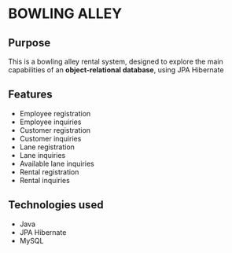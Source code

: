 <h1>BOWLING ALLEY</h1>

<h2 id="purpose"> Purpose</h2>
<p>This is a bowling alley rental system, designed to explore the main capabilities of an <b>object-relational database</b>, using JPA Hibernate</p>

<h2 id="features">Features</h2>
<ul>
    <li>Employee registration</li>
    <li>Employee inquiries</li>
    <li>Customer registration</li>
    <li>Customer inquiries</li>
    <li>Lane registration</li>
    <li>Lane inquiries</li>
    <li>Available lane inquiries</li>
    <li>Rental registration</li>
    <li>Rental inquiries</li>
</ul>

<h2 id="technologies-used">Technologies used</h2>
<ul>
    <li>Java</li>
    <li>JPA Hibernate</li>
    <li>MySQL</li>
</ul>
